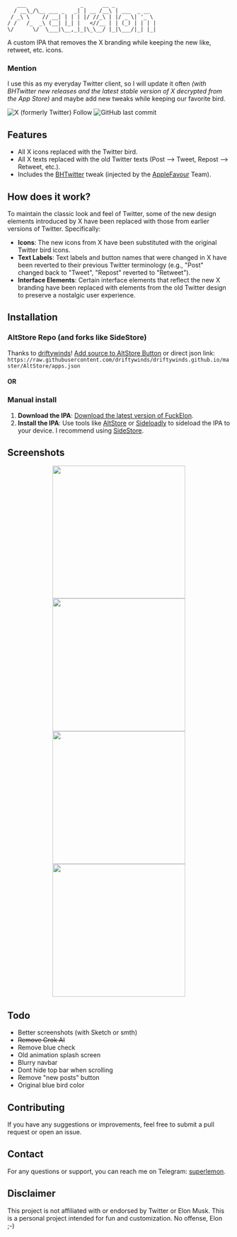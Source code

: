 



       ___                 _      __ _             
      / __\_/\__ ___ _   _| | __ /__\ | ___  _ __  
     / _\ \    // __| | | | |/ //_\ | |/ _ \| '_ \ 
    / /   /_  _\ (__| |_| |   <//__ | | (_) | | | |
    \/      \/  \___|\__,_|_|\_\__/ |_|\___/|_| |_|



A custom IPA that removes the X branding while keeping the new like, retweet, etc. icons.

### Mention
I use this as my everyday Twitter client, so I will update it often *(with BHTwitter new releases and the latest stable version of X decrypted from the App Store)* and maybe add new tweaks while keeping our favorite bird.

![X (formerly Twitter) Follow](https://img.shields.io/twitter/follow/supercitron)
![GitHub last commit](https://img.shields.io/github/last-commit/ghl3m0n/FuckElon)

## Features
- All X icons replaced with the Twitter bird.
- All X texts replaced with the old Twitter texts (Post --> Tweet, Repost --> Retweet, etc.).
- Includes the [BHTwitter](https://github.com/BandarHL/BHTwitter) tweak (injected by the [AppleFavour](https://applefavour.com/) Team).

## How does it work?
To maintain the classic look and feel of Twitter, some of the new design elements introduced by X have been replaced with those from earlier versions of Twitter. Specifically:
- **Icons**: The new icons from X have been substituted with the original Twitter bird icons.
- **Text Labels**: Text labels and button names that were changed in X have been reverted to their previous Twitter terminology (e.g., "Post" changed back to "Tweet", "Repost" reverted to "Retweet").
- **Interface Elements**: Certain interface elements that reflect the new X branding have been replaced with elements from the old Twitter design to preserve a nostalgic user experience.

## Installation

### AltStore Repo (and forks like SideStore) 
Thanks to [driftywinds](https://github.com/driftywinds)!
[Add source to AltStore Button](altstore://source?url=https://raw.githubusercontent.com/driftywinds/driftywinds.github.io/master/AltStore/apps.json) or direct json link: `https://raw.githubusercontent.com/driftywinds/driftywinds.github.io/master/AltStore/apps.json`

#### OR

### Manual install
1. **Download the IPA**: [Download the latest version of FuckElon](https://github.com/ghl3m0n/FuckElon/releases).
2. **Install the IPA**: Use tools like [AltStore](https://altstore.io/) or [Sideloadly](https://sideloadly.io/) to sideload the IPA to your device. I recommend using [SideStore](https://sidestore.io/).

## Screenshots
<p align="center">
    <img src="https://raw.githubusercontent.com/ghl3m0n/FuckElon/main/images/1.PNG" width="300">
    <img src="https://raw.githubusercontent.com/ghl3m0n/FuckElon/main/images/2.PNG" width="300">
    <img src="https://raw.githubusercontent.com/ghl3m0n/FuckElon/main/images/3.PNG" width="300">
    <img src="https://raw.githubusercontent.com/ghl3m0n/FuckElon/main/images/4.PNG" width="300">
</p>


## Todo
 - Better screenshots (with Sketch or smth)
 - ~~Remove Grok AI~~
 - Remove blue check
 - Old animation splash screen
 - Blurry navbar
 - Dont hide top bar when scrolling
 - Remove "new posts" button
 - Original blue bird color
 
## Contributing
If you have any suggestions or improvements, feel free to submit a pull request or open an issue.

## Contact
For any questions or support, you can reach me on Telegram: [superlemon](https://t.me/superlemon).

## Disclaimer
This project is not affiliated with or endorsed by Twitter or Elon Musk. This is a personal project intended for fun and customization. No offense, Elon ;-)
